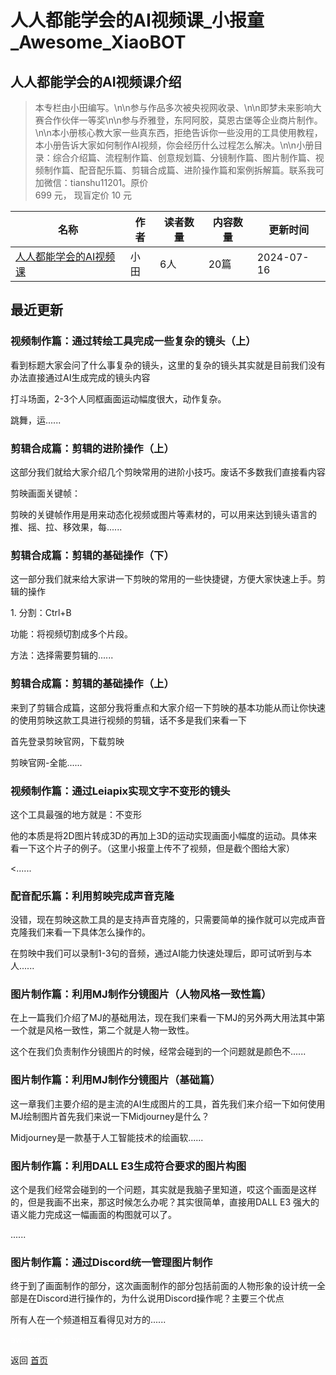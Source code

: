 # 人人都能学会的AI视频课_小报童_Awesome_XiaoBOT

## 人人都能学会的AI视频课介绍
> 本专栏由小田编写。\n\n参与作品多次被央视网收录、\n\n即梦未来影响大赛合作伙伴一等奖\n\n参与乔雅登，东阿阿胶，莫恩古堡等企业商片制作。\n\n本小册核心教大家一些真东西，拒绝告诉你一些没用的工具使用教程，本小册告诉大家如何制作AI视频，你会经历什么过程怎么解决。\n\n小册目录：综合介绍篇、流程制作篇、创意规划篇、分镜制作篇、图片制作篇、视频制作篇、配音配乐篇、剪辑合成篇、进阶操作篇和案例拆解篇。联系我可加微信：tianshu11201。原价  
699 元， 现盲定价 10 元  
  


|名称|作者|读者数量|内容数量|更新时间|
|---|---|---|---|---|
|[人人都能学会的AI视频课](https://xiaobot.net/p/aishpin?refer=0b133df9-27dc-423b-8101-639049001c13)|小田|6人|20篇|2024-07-16|

## 最近更新
### 视频制作篇：通过转绘工具完成一些复杂的镜头（上）

看到标题大家会问了什么事复杂的镜头，这里的复杂的镜头其实就是目前我们没有办法直接通过AI生成完成的镜头内容

打斗场面，2-3个人同框画面运动幅度很大，动作复杂。

跳舞，运......

### 剪辑合成篇：剪辑的进阶操作（上）

这部分我们就给大家介绍几个剪映常用的进阶小技巧。废话不多数我们直接看内容

剪映画面关键帧：

剪映的关键帧作用是用来动态化视频或图片等素材的，可以用来达到镜头语言的推、摇、拉、移效果，每......

### 剪辑合成篇：剪辑的基础操作（下）

这一部分我们就来给大家讲一下剪映的常用的一些快捷键，方便大家快速上手。剪辑的操作

1\. 分割：Ctrl+B

功能：将视频切割成多个片段。

方法：选择需要剪辑的......

### 剪辑合成篇：剪辑的基础操作（上）

来到了剪辑合成篇，这部分我将重点和大家介绍一下剪映的基本功能从而让你快速的使用剪映这款工具进行视频的剪辑，话不多是我们来看一下

首先登录剪映官网，下载剪映

剪映官网-全能......

### 视频制作篇：通过Leiapix实现文字不变形的镜头

这个工具最强的地方就是：不变形

他的本质是将2D图片转成3D的再加上3D的运动实现画面小幅度的运动。具体来看一下这个片子的例子。（这里小报童上传不了视频，但是截个图给大家）

<......

### 配音配乐篇：利用剪映完成声音克隆

没错，现在剪映这款工具的是支持声音克隆的，只需要简单的操作就可以完成声音克隆我们来看一下具体怎么操作的。

在剪映中我们可以录制1-3句的音频，通过AI能力快速处理后，即可试听到与本人......

### 图片制作篇：利用MJ制作分镜图片（人物风格一致性篇）

在上一篇我们介绍了MJ的基础用法，现在我们来看一下MJ的另外两大用法其中第一个就是风格一致性，第二个就是人物一致性。

这个在我们负责制作分镜图片的时候，经常会碰到的一个问题就是颜色不......

### 图片制作篇：利用MJ制作分镜图片（基础篇）

这一章我们主要介绍的是主流的AI生成图片的工具，首先我们来介绍一下如何使用MJ绘制图片首先我们来说一下Midjourney是什么？

Midjourney是一款基于人工智能技术的绘画软......

### 图片制作篇：利用DALL E3生成符合要求的图片构图

这个是我们经常会碰到的一个问题，其实就是我脑子里知道，哎这个画面是这样的，但是我画不出来，那这时候怎么办呢？其实很简单，直接用DALL E3
强大的语义能力完成这一幅画面的构图就可以了。

......

### 图片制作篇：通过Discord统一管理图片制作

终于到了画面制作的部分，这次画面制作的部分包括前面的人物形象的设计统一全部是在Discord进行操作的，为什么说用Discord操作呢？主要三个优点

所有人在一个频道相互看得见对方的......


<a href="https://github.com/Reno9527/awesome-xiaobot" style="color: white; text-decoration: none;">awesome-xiaobot</a>

返回 [首页](../README.md)
